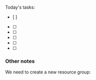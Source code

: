 Today's tasks:
- [ ] 
- [ ] 
- [ ] 
- [ ] 
- [ ] 
- [ ]  

### Other notes
We need to create a new resource group:


